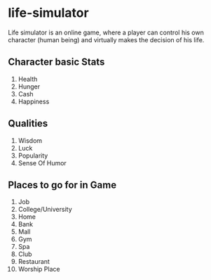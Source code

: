 # life-simulator
Life simulator is an online game, where a player can control his own character (human being) and virtually makes the decision of his life.


## Character basic Stats
1. Health
2. Hunger
3. Cash
4. Happiness

## Qualities
1. Wisdom
2. Luck
3. Popularity
4. Sense Of Humor


## Places to go for in Game
1. Job
2. College/University
3. Home
4. Bank
5. Mall
6. Gym
7. Spa
8. Club
9. Restaurant
10. Worship Place
